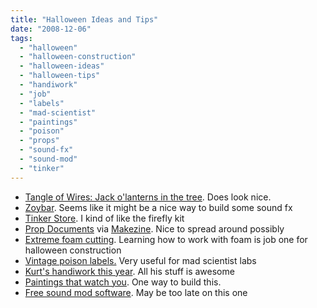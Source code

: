 ```yaml
---
title: "Halloween Ideas and Tips"
date: "2008-12-06"
tags: 
  - "halloween"
  - "halloween-construction"
  - "halloween-ideas"
  - "halloween-tips"
  - "handiwork"
  - "job"
  - "labels"
  - "mad-scientist"
  - "paintings"
  - "poison"
  - "props"
  - "sound-fx"
  - "sound-mod"
  - "tinker"
---
```


- [Tangle of Wires: Jack o'lanterns in the tree](http://tangleofwires.blogspot.com/2008/12/jack-olanterns-in-tree.html). Does look nice.
- [Zoybar](http://www.zoybar.net/). Seems like it might be a nice way to build some sound fx
- [Tinker Store](http://tinkerlog.com/2008/11/28/tinker-store-is-online/). I kind of like the firefly kit
- [Prop Documents](http://www.cthulhulives.org/toybox/PROPDOCS/FreeProps.html) via [Makezine](http://www.makezine.com). Nice to spread around possibly
- [Extreme foam cutting](http://www.core77.com/blog/technology/modelmakers_and_students_rejoice_cut_foam_with_ridiculous_precision_11769.asp). Learning how to work with foam is job one for halloween construction
- [Vintage poison labels.](http://blog.makezine.com/archive/2008/11/vintage_poison_labels.html?CMP=OTC-0D6B48984890) Very useful for mad scientist labs
- [Kurt's handiwork this year](http://www.grimvisions.com/halloween/pictures-from-halloween-2008). All his stuff is awesome
- [Paintings that watch you](http://blog.makezine.com/archive/2008/11/the_painting_that_watches.html?CMP=OTC-0D6B48984890). One way to build this.
- [Free sound mod software](http://blog.makezine.com/archive/2008/10/spooky_and_free_audio_eff.html?CMP=OTC-0D6B48984890). May be too late on this one
